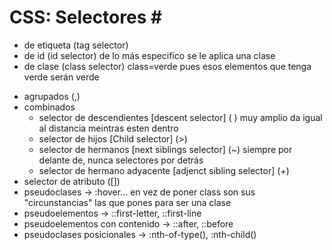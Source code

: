 # CSS: Selectores # <!-- es la sustitución de class -->

- de etiqueta (tag selector)
- de id (id selector) de lo más especifico se le aplica una clase
- de clase (class selector) class=verde pues esos elementos que tenga verde serán verde

<!-- los pseudoelementos llevan :: -->
- agrupados (,)
- combinados 
    - selector de descendientes [descent selector] ( ) muy amplio da igual al distancia meintras esten dentro
    - selector de hijos [Child selector] (>)
    - selector de hermanos [next siblings selector] (~) siempre por delante de, nunca selectores por detrás 
    - selector de hermano adyacente [adjenct sibling selector] (+)
   <!--  los dos últimos selectores (~) y (+) no se suelen usar mucho pero los de ( ) y (>) se usan bastante -->
- selector de atributo ([])
- pseudoclases -> :hover... en vez de poner class son sus "circunstancias" las que pones para ser una clase
- pseudoelementos -> ::first-letter, ::first-line
- pseudoelementos con contenido -> ::after, ::before 
- pseudoclases posicionales -> :nth-of-type(), :nth-child() <!-- siempre tienen valor [número] para especificar cual seleccionamos -->